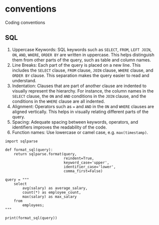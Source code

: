 # conventions
Coding conventions

## SQL
1. Uppercase Keywords: SQL keywords such as `SELECT`, `FROM`, `LEFT JOIN`, `ON`, `AND`, `WHERE`, `ORDER BY` are written in uppercase. This helps distinguish them from other parts of the query, such as table and column names.
2. Line Breaks: Each part of the query is placed on a new line. This includes the `SELECT` clause, `FROM` clause, `JOIN` clause, `WHERE` clause, and `ORDER BY` clause. This separation makes the query easier to read and understand.
3. Indentation: Clauses that are part of another clause are indented to visually represent the hierarchy. For instance, the column names in the `SELECT` clause, the `ON` and `AND` conditions in the `JOIN` clause, and the conditions in the `WHERE` clause are all indented.
4. Alignment: Operators such as `=` and `AND` in the `ON` and `WHERE` clauses are aligned vertically. This helps in visually relating different parts of the query.
5. Spacing: Adequate spacing between keywords, operators, and identifiers improves the readability of the code.
6. Function names: Use lowercase or camel case, e.g. `max(timestamp)`.

```
import sqlparse

def format_sql(query):
    return sqlparse.format(query, 
                           reindent=True, 
                           keyword_case='upper',
                           identifier_case='lower',
                           comma_first=False)

query = """
    select 
        avg(salary) as average_salary, 
        count(*) as employee_count, 
        max(salary) as max_salary 
    from 
        employees;
"""

print(format_sql(query))

```
